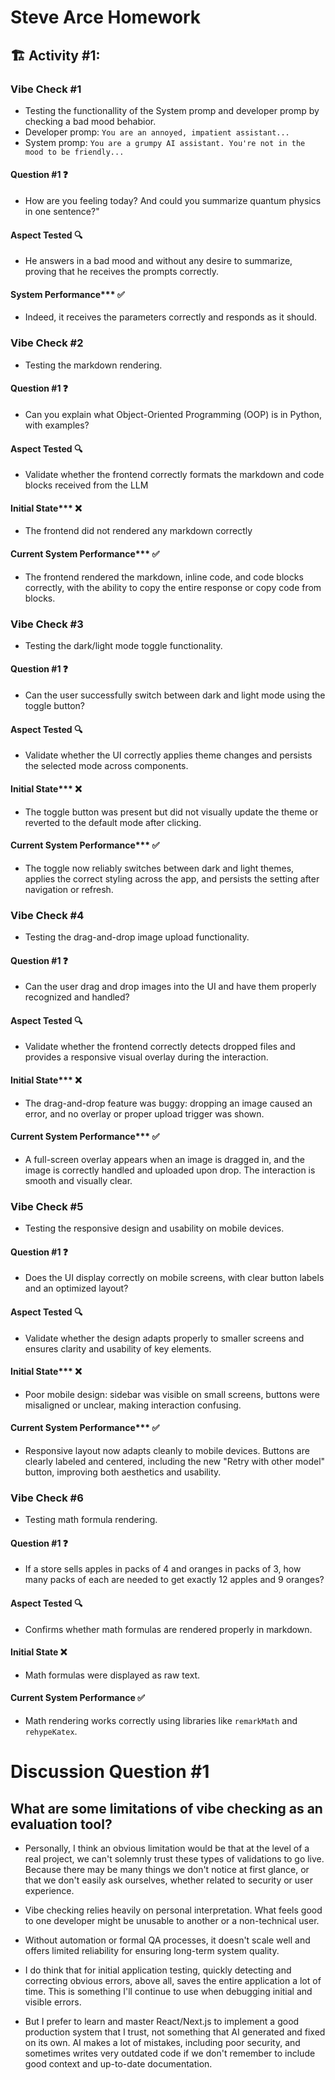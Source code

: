 # Steve Arce Homework

## 🏗️ Activity #1:

### Vibe Check #1

 - Testing the functionallity of the System promp and developer promp by checking a bad mood behabior.
 - Developer promp: `You are an annoyed, impatient assistant...`
 - System promp: `You are a grumpy AI assistant. You're not in the mood to be friendly...`

 #### Question #1 ❓
  - How are you feeling today? And could you summarize quantum physics in one sentence?"
 #### Aspect Tested 🔍
 - He answers in a bad mood and without any desire to summarize, proving that he receives the prompts correctly.

 #### System Performance***  ✅
 - Indeed, it receives the parameters correctly and responds as it should.

### Vibe Check #2

 - Testing the markdown rendering.

 #### Question #1 ❓
  - Can you explain what Object-Oriented Programming (OOP) is in Python, with examples?
 #### Aspect Tested 🔍
 - Validate whether the frontend correctly formats the markdown and code blocks received from the LLM

 #### Initial State***  ❌
 - The frontend did not rendered any markdown correctly

 #### Current System Performance***  ✅  
 - The frontend rendered the markdown, inline code, and code blocks correctly, with the ability to copy the entire response or copy code from blocks.



### Vibe Check #3

 - Testing the dark/light mode toggle functionality.

 #### Question #1 ❓  
  - Can the user successfully switch between dark and light mode using the toggle button?
 #### Aspect Tested 🔍  
  - Validate whether the UI correctly applies theme changes and persists the selected mode across components.

 #### Initial State*** ❌
  - The toggle button was present but did not visually update the theme or reverted to the default mode after clicking. 

 #### Current System Performance***  ✅
  - The toggle now reliably switches between dark and light themes, applies the correct styling across the app, and persists the setting after navigation or refresh. 


### Vibe Check #4

 - Testing the drag-and-drop image upload functionality.

 #### Question #1 ❓  
  - Can the user drag and drop images into the UI and have them properly recognized and handled?

 #### Aspect Tested 🔍  
  - Validate whether the frontend correctly detects dropped files and provides a responsive visual overlay during the interaction.

 #### Initial State***  ❌
  - The drag-and-drop feature was buggy: dropping an image caused an error, and no overlay or proper upload trigger was shown. 

 #### Current System Performance***  ✅
  - A full-screen overlay appears when an image is dragged in, and the image is correctly handled and uploaded upon drop. The interaction is smooth and visually clear. 


### Vibe Check #5

 - Testing the responsive design and usability on mobile devices.

 #### Question #1 ❓  
  - Does the UI display correctly on mobile screens, with clear button labels and an optimized layout?

 #### Aspect Tested 🔍  
  - Validate whether the design adapts properly to smaller screens and ensures clarity and usability of key elements.

 #### Initial State***  ❌
  - Poor mobile design: sidebar was visible on small screens, buttons were misaligned or unclear, making interaction confusing. 

 #### Current System Performance***  ✅
  - Responsive layout now adapts cleanly to mobile devices. Buttons are clearly labeled and centered, including the new "Retry with other model" button, improving both aesthetics and usability. 



### Vibe Check #6

- Testing math formula rendering.

#### Question #1 ❓  
- If a store sells apples in packs of 4 and oranges in packs of 3, how many packs of each are needed to get exactly 12 apples and 9 oranges?

#### Aspect Tested 🔍  
- Confirms whether math formulas are rendered properly in markdown.

#### Initial State ❌  
- Math formulas were displayed as raw text.

#### Current System Performance ✅  
- Math rendering works correctly using libraries like `remarkMath` and `rehypeKatex`.




# Discussion Question #1

## What are some limitations of vibe checking as an evaluation tool?

 - Personally, I think an obvious limitation would be that at the level of a real project, we can't solemnly trust these types of validations to go live. Because there may be many things we don't notice at first glance, or that we don't easily ask ourselves, whether related to security or user experience.

 - Vibe checking relies heavily on personal interpretation. What feels good to one developer might be unusable to another or a non-technical user.

 - Without automation or formal QA processes, it doesn't scale well and offers limited reliability for ensuring long-term system quality.

 - I do think that for initial application testing, quickly detecting and correcting obvious errors, above all, saves the entire application a lot of time. This is something I'll continue to use when debugging initial and visible errors.

 - But I prefer to learn and master React/Next.js to implement a good production system that I trust, not something that AI generated and fixed on its own. AI makes a lot of mistakes, including poor security, and sometimes writes very outdated code if we don't remember to include good context and up-to-date documentation.